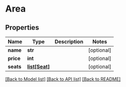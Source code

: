 # Area

## Properties
Name | Type | Description | Notes
------------ | ------------- | ------------- | -------------
**name** | **str** |  | [optional] 
**price** | **int** |  | [optional] 
**seats** | [**list[Seat]**](Seat.md) |  | [optional] 

[[Back to Model list]](../README.md#documentation-for-models) [[Back to API list]](../README.md#documentation-for-api-endpoints) [[Back to README]](../README.md)


